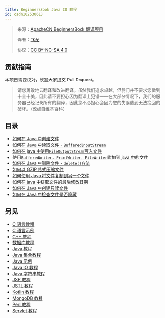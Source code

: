```yaml
---
title: BeginnersBook Java IO 教程
id: csdn102530610
---
```


> 来源：[ApacheCN BeginnersBook 翻译项目](https://github.com/apachecn/beginnersbook-zh)
> 
> 译者：[飞龙](https://github.com/wizardforcel)
> 
> 协议：[CC BY-NC-SA 4.0](https://creativecommons.org/licenses/by-nc-sa/4.0/deed.zh)

## 贡献指南

本项目需要校对，欢迎大家提交 Pull Request。

> 请您勇敢地去翻译和改进翻译。虽然我们追求卓越，但我们并不要求您做到十全十美，因此请不要担心因为翻译上犯错——在大部分情况下，我们的服务器已经记录所有的翻译，因此您不必担心会因为您的失误遭到无法挽回的破坏。（改编自维基百科）

## 目录

*   [如何在 Java 中创建文件](https://github.com/apachecn/beginnersbook-zh/blob/master/docs/java-io/82.md)
*   [如何在 Java 中读取文件 - `BufferedInputStream`](https://github.com/apachecn/beginnersbook-zh/blob/master/docs/java-io/83.md)
*   [如何在 java 中使用`FileOutputStream`写入文件](https://github.com/apachecn/beginnersbook-zh/blob/master/docs/java-io/84.md)
*   [使用`BufferedWriter`，`PrintWriter`，`FileWriter`附加到 java 中的文件](https://github.com/apachecn/beginnersbook-zh/blob/master/docs/java-io/85.md)
*   [如何在 Java 中删除文件 - `delete()`方法](https://github.com/apachecn/beginnersbook-zh/blob/master/docs/java-io/86.md)
*   [如何以 GZIP 格式压缩文件](https://github.com/apachecn/beginnersbook-zh/blob/master/docs/java-io/87.md)
*   [如何使用 Java 将文件复制到另一个文件](https://github.com/apachecn/beginnersbook-zh/blob/master/docs/java-io/88.md)
*   [如何在 java 中获取文件的最后修改日期](https://github.com/apachecn/beginnersbook-zh/blob/master/docs/java-io/89.md)
*   [如何在 Java 中创建只读文件](https://github.com/apachecn/beginnersbook-zh/blob/master/docs/java-io/90.md)
*   [如何在 Java 中检查文件是否隐藏](https://github.com/apachecn/beginnersbook-zh/blob/master/docs/java-io/91.md)

## 另见

*   [C 语言教程](https://github.com/apachecn/beginnersbook-zh/blob/master/docs/c/SUMMARY.md)
*   [C 语言示例](https://github.com/apachecn/beginnersbook-zh/blob/master/docs/c-example/SUMMARY.md)
*   [C++ 教程](https://github.com/apachecn/beginnersbook-zh/blob/master/docs/cpp/SUMMARY.md)
*   [数据库教程](https://github.com/apachecn/beginnersbook-zh/blob/master/docs/dbms/SUMMARY.md)
*   [Java 教程](https://github.com/apachecn/beginnersbook-zh/blob/master/docs/java/SUMMARY.md)
*   [Java 集合教程](https://github.com/apachecn/beginnersbook-zh/blob/master/docs/java-collection/SUMMARY.md)
*   [Java 示例](https://github.com/apachecn/beginnersbook-zh/blob/master/docs/java-example/SUMMARY.md)
*   [Java IO 教程](https://github.com/apachecn/beginnersbook-zh/blob/master/docs/java-io/SUMMARY.md)
*   [Java 字符串教程](https://github.com/apachecn/beginnersbook-zh/blob/master/docs/java-string/SUMMARY.md)
*   [JSP 教程](https://github.com/apachecn/beginnersbook-zh/blob/master/docs/jsp/SUMMARY.md)
*   [JSTL 教程](https://github.com/apachecn/beginnersbook-zh/blob/master/docs/jstl/SUMMARY.md)
*   [Kotlin 教程](https://github.com/apachecn/beginnersbook-zh/blob/master/docs/kotlin/SUMMARY.md)
*   [MongoDB 教程](https://github.com/apachecn/beginnersbook-zh/blob/master/docs/mongodb/SUMMARY.md)
*   [Perl 教程](https://github.com/apachecn/beginnersbook-zh/blob/master/docs/perl/SUMMARY.md)
*   [Servlet 教程](https://github.com/apachecn/beginnersbook-zh/blob/master/docs/servlet/SUMMARY.md)